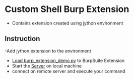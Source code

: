 # Custom Shell Burp Extension

- Contains extension created using jython environment

## Instruction 
-Add jython extension to the environment
- [Load burp_extension_demo.py](burp_extender_demo.py) to BurpSuite Extension
- Start the [Server](server.py) on local machine
- connect on remote server and execute your command
